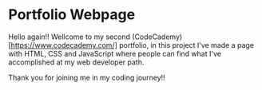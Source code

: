 # Portfolio Webpage

Hello again!! Wellcome to my second (CodeCademy)[https://www.codecademy.com/] portfolio, in this project I've made a page with HTML, CSS and JavaScript where people can find what I've accomplished at my web developer path.

Thank you for joining me in my coding journey!!